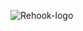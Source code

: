 ![Rehook-logo](https://github.com/alamenai/rehook/assets/20143684/9e0512bf-28b9-4f92-8430-573bdf33b8e7)
